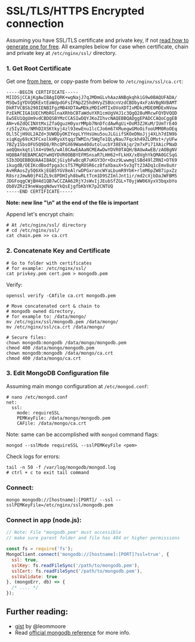 SSL/TLS/HTTPS Encrypted connection
======

Assuming you have SSL/TLS certificate and private key, if not [read how to generate one for free](https://github.com/veliovgroup/ostrio/blob/master/tutorials/ssl/ssl-letsencrypt.md). All examples below for case when certificate, chain and private key at `/etc/nginx/ssl/` directory.

### 1. Get Root Certificate
Get one [from here](https://www.identrust.com/certificates/trustid/root-download-x3.html), or copy-paste from below to `/etc/nginx/ssl/ca.crt`:
```plain
-----BEGIN CERTIFICATE-----
MIIDSjCCAjKgAwIBAgIQRK+wgNajJ7qJMDmGLvhAazANBgkqhkiG9w0BAQUFADA/
MSQwIgYDVQQKExtEaWdpdGFsIFNpZ25hdHVyZSBUcnVzdCBDby4xFzAVBgNVBAMT
DkRTVCBSb290IENBIFgzMB4XDTAwMDkzMDIxMTIxOVoXDTIxMDkzMDE0MDExNVow
PzEkMCIGA1UEChMbRGlnaXRhbCBTaWduYXR1cmUgVHJ1c3QgQ28uMRcwFQYDVQQD
Ew5EU1QgUm9vdCBDQSBYMzCCASIwDQYJKoZIhvcNAQEBBQADggEPADCCAQoCggEB
AN+v6ZdQCINXtMxiZfaQguzH0yxrMMpb7NnDfcdAwRgUi+DoM3ZJKuM/IUmTrE4O
rz5Iy2Xu/NMhD2XSKtkyj4zl93ewEnu1lcCJo6m67XMuegwGMoOifooUMM0RoOEq
OLl5CjH9UL2AZd+3UWODyOKIYepLYYHsUmu5ouJLGiifSKOeDNoJjj4XLh7dIN9b
xiqKqy69cK3FCxolkHRyxXtqqzTWMIn/5WgTe1QLyNau7Fqckh49ZLOMxt+/yUFw
7BZy1SbsOFU5Q9D8/RhcQPGX69Wam40dutolucbY38EVAjqr2m7xPi71XAicPNaD
aeQQmxkqtilX4+U9m5/wAl0CAwEAAaNCMEAwDwYDVR0TAQH/BAUwAwEB/zAOBgNV
HQ8BAf8EBAMCAQYwHQYDVR0OBBYEFMSnsaR7LHH62+FLkHX/xBVghYkQMA0GCSqG
SIb3DQEBBQUAA4IBAQCjGiybFwBcqR7uKGY3Or+Dxz9LwwmglSBd49lZRNI+DT69
ikugdB/OEIKcdBodfpga3csTS7MgROSR6cz8faXbauX+5v3gTt23ADq1cEmv8uXr
AvHRAosZy5Q6XkjEGB5YGV8eAlrwDPGxrancWYaLbumR9YbK+rlmM6pZW87ipxZz
R8srzJmwN0jP41ZL9c8PDHIyh8bwRLtTcm1D9SZImlJnt1ir/md2cXjbDaJWFBM5
JDGFoqgCWjBH4d1QB7wCCZAA62RjYJsWvIjJEubSfZGL+T0yjWW06XyxV3bqxbYo
Ob8VZRzI9neWagqNdwvYkQsEjgfbKbYK7p2CNTUQ
-----END CERTIFICATE-----

```
__Note: new line "\n" at the end of the file is important__

Append let's encrypt chain:
```shell
# At /etc/nginx/ssl/ directory
# cd /etc/nginx/ssl/
cat chain.pem >> ca.crt
```

### 2. Concatenate Key and Certificate
```shell
# Go to folder with certificates
# for example: /etc/nginx/ssl/
cat privkey.pem cert.pem > mongodb.pem
```

Verify:
```shell
openssl verify -CAfile ca.crt mongodb.pem
```

```shell
# Move concatenated cert & chain to
# mongodb owned directory,
# for example to: /data/mongo/
mv /etc/nginx/ssl/mongodb.pem /data/mongo/
mv /etc/nginx/ssl/ca.crt /data/mongo/

# Secure files:
chown mongodb:mongodb /data/mongo/mongodb.pem
chmod 400 /data/mongo/mongodb.pem
chown mongodb:mongodb /data/mongo/ca.crt
chmod 400 /data/mongo/ca.crt
```

### 3. Edit MongoDB Configuration file
Assuming main mongo configuration at `/etc/mongod.conf`:
```shell
# nano /etc/mongod.conf
net:
  ssl:
    mode: requireSSL
    PEMKeyFile: /data/mongo/mongodb.pem
    CAFile: /data/mongo/ca.crt
```

Note: same can be accomplished with `mongod` command flags:
```shell
mongod --sslMode requireSSL --sslPEMKeyFile <pem>
```

Check logs for errors:

```shell
tail -n 50 -f /var/log/mongodb/mongod.log
# ctrl + c to exit tail command
```

### Connect:

```shell
mongo mongodb://[hostname]:[PORT]/ --ssl --sslPEMKeyFile=/etc/nginx/ssl/mongodb.pem
```

### Connect in app (node.js):

```js
// Note: File "mongodb.pem" must accessible
// make sure parent folder and file has 404 or higher permissions

const fs = require('fs');
MongoClient.connect('mongodb://[hostname]:[PORT]?ssl=true', {
  ssl: true,
  sslKey: fs.readFileSync('/path/to/mongodb.pem'),
  sslCert: fs.readFileSync('/path/to/mongodb.pem'),
  sslValidate: true
}, (mongoErr, db) => {
  /* .... */
});
```

## Further reading:

- [gist](https://gist.github.com/leommoore/1e773a7d230ca4bbe1c2) by @leommoore
- Read [official mongodb reference](https://docs.mongodb.com/manual/tutorial/configure-ssl/) for more info.
